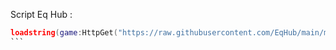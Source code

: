 
Script  Eq Hub :









``````lua
loadstring(game:HttpGet("https://raw.githubusercontent.com/EqHub/main/main/EqHub/Game/Script/Source",true))()
```
